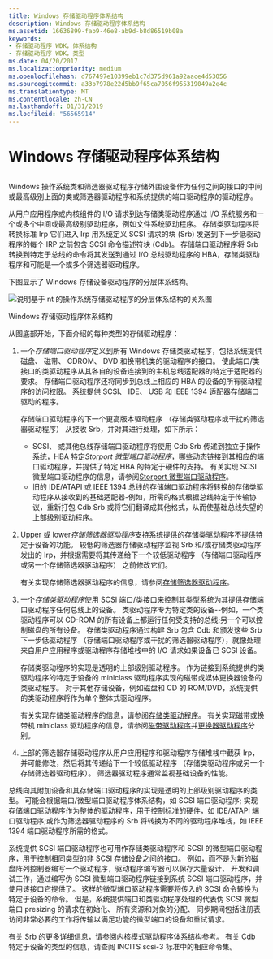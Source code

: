 ```yaml
---
title: Windows 存储驱动程序体系结构
description: Windows 存储驱动程序体系结构
ms.assetid: 16636899-fab9-46e8-ab9d-b8d86519b08a
keywords:
- 存储驱动程序 WDK，体系结构
- 存储驱动程序 WDK，类型
ms.date: 04/20/2017
ms.localizationpriority: medium
ms.openlocfilehash: d767497e10399eb1c7d375d961a92aace4d53056
ms.sourcegitcommit: a33b7978e22d5bb9f65ca7056f955319049a2e4c
ms.translationtype: MT
ms.contentlocale: zh-CN
ms.lasthandoff: 01/31/2019
ms.locfileid: "56565914"
---
```

# <a name="windows-storage-driver-architecture"></a>Windows 存储驱动程序体系结构


## <span id="ddk_storage_driver_architecture_kg"></span><span id="DDK_STORAGE_DRIVER_ARCHITECTURE_KG"></span>


Windows 操作系统类和筛选器驱动程序存储外围设备作为任何之间的接口的中间或最高级别上面的类或筛选器驱动程序和系统提供的端口驱动程序的驱动程序。

从用户应用程序或内核组件的 I/O 请求到达存储类驱动程序通过 I/O 系统服务和一个或多个中间或最高级别驱动程序，例如文件系统驱动程序。 存储类驱动程序将转换标准 Irp 它们进入 Irp 用系统定义 SCSI 请求的块 (Srb) 发送到下一步低驱动程序的每个 IRP 之前包含 SCSI 命令描述符块 (Cdb)。 存储端口驱动程序将 Srb 转换到特定于总线的命令将其发送到通过 I/O 总线驱动程序的 HBA，存储类驱动程序和可能是一个或多个筛选器驱动程序。

下图显示了 Windows 存储设备驱动程序的分层体系结构。

![说明基于 nt 的操作系统存储驱动程序的分层体系结构的关系图](images/kg201-1.png)

Windows 存储驱动程序体系结构

从图底部开始，下面介绍的每种类型的存储驱动程序：

1.  一个*存储端口驱动程序*定义到所有 Windows 存储类驱动程序，包括系统提供磁盘、 磁带、 CDROM、 DVD 和换带机类的驱动程序的接口。 使此端口/类接口的类驱动程序从其各自的设备连接到的主机总线适配器的特定于适配器的要求。 存储端口驱动程序还将同步到总线上相应的 HBA 的设备的所有驱动程序的访问权限。 系统提供 SCSI、 IDE、 USB 和 IEEE 1394 适配器存储端口驱动的程序。

    存储端口驱动程序的下一个更高版本驱动程序 （存储类驱动程序或干扰的筛选器驱动程序） 从接收 Srb，并对其进行处理，如下所示：

    -   SCSI、 或其他总线存储端口驱动程序将使用 Cdb Srb 传递到独立于操作系统，HBA 特定*Storport 微型端口驱动程序*，哪些动态链接到其相应的端口驱动程序，并提供了特定 HBA 的特定于硬件的支持。 有关实现 SCSI 微型端口驱动程序的信息，请参阅[Storport 微型端口驱动程序](storport-miniport-drivers.md)。
    -   旧的 IDE/ATAPI 或 IEEE 1394 总线的存储端口驱动程序将转换的存储类驱动程序从接收到的基础适配器-例如，所需的格式根据总线特定于传输协议，重新打包 Cdb Srb 或将它们翻译成其他格式，从而使基础总线失望的上部级别驱动程序。

2.  Upper 或 lower*存储筛选器驱动程序*支持系统提供的存储类驱动程序不提供特定于设备的功能。 较低的筛选器存储驱动程序监视 Srb 和/或存储类驱动程序发出的 Irp，并根据需要将其传递给下一个较低驱动程序 （存储端口驱动程序或另一个存储筛选器驱动程序） 之前修改它们。

    有关实现存储筛选器驱动程序的信息，请参阅[存储筛选器驱动程序](storage-filter-drivers.md)。

3.  一个*存储类驱动程序*使用 SCSI 端口/类接口来控制其类型系统为其提供存储端口驱动程序任何总线上的设备。 类驱动程序专为特定类的设备--例如，一个类驱动程序可以 CD-ROM 的所有设备上都运行任何受支持的总线;另一个可以控制磁盘的所有设备。 存储类驱动程序通过构建 Srb 包含 Cdb 和颁发这些 Srb 下一步低驱动程序 （存储端口驱动程序或干扰的筛选器驱动程序），就像处理来自用户应用程序或驱动程序存储堆栈中的 I/O 请求如果设备已 SCSI 设备。

    存储类驱动程序的实现是透明的上部级别驱动程序。 作为链接到系统提供的类驱动程序的特定于设备的 miniclass 驱动程序实现的磁带或媒体更换器设备的类驱动程序。 对于其他存储设备，例如磁盘和 CD 的 ROM/DVD，系统提供的类驱动程序将作为单个整体式驱动程序。

    有关实现存储类驱动程序的信息，请参阅[存储类驱动程序](storage-class-drivers.md)。 有关实现磁带或换带机 miniclass 驱动程序的信息，请参阅[磁带驱动程序](tape-drivers.md)并[更换器驱动程序](changer-drivers.md)分别。

4.  上部的筛选器存储驱动程序从用户应用程序和驱动程序存储堆栈中截获 Irp，并可能修改，然后将其传递给下一个较低驱动程序 （存储类驱动程序或另一个存储筛选器驱动程序）。 筛选器驱动程序通常监视基础设备的性能。

总线向其附加设备和其存储端口驱动程序的实现是透明的上部级别驱动程序的类型。 可能会根据端口/微型端口驱动程序体系结构，如 SCSI 端口驱动程序; 实现存储端口驱动程序作为整体的驱动程序，用于控制标准的硬件，如 IDE/ATAPI 端口驱动程序;或作为筛选器驱动程序的 Srb 将转换为不同的驱动程序堆栈，如 IEEE 1394 端口驱动程序所需的格式。

系统提供 SCSI 端口驱动程序也可用作存储类驱动程序和 SCSI 的微型端口驱动程序，用于控制相同类型的非 SCSI 存储设备之间的接口。 例如，而不是为新的磁盘阵列控制器编写一个驱动程序，驱动程序编写器可以保存大量设计、 开发和调试工作，通过编写伪 SCSI 微型端口驱动程序链接到系统 SCSI 端口驱动程序，并使用该接口它提供了。 这样的微型端口驱动程序需要将传入的 SCSI 命令转换为特定于设备的命令。 但是，系统提供端口和类驱动程序处理的代表伪 SCSI 微型端口 presizing 的请求在初始化、 所有资源和对象的分配、 同步期间包括注册表访问非常必要的工作将传输以满足功能的微型端口的设备和重试请求。

有关 Srb 的更多详细信息，请参阅内核模式驱动程序体系结构参考。 有关 Cdb 特定于设备的类型的信息，请查阅 INCITS scsi-3 标准中的相应命令集。

 

 





